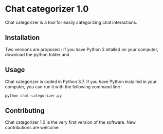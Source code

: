 # Chat categorizer 1.0

Chat categorizer is a tool for easily categorizing chat interactions.

## Installation

Two versions are proposed : if you have Python 3 intalled on your computer, download the python folder and 

## Usage

Chat categorizer is coded in Python 3.7. If you have Python installed in your computer, you can run it with the following command line :

```bash
python chat-categorizer.py
```



## Contributing

Chat categorizer 1.0 is the very first version of the software. New contributions are welcome.


